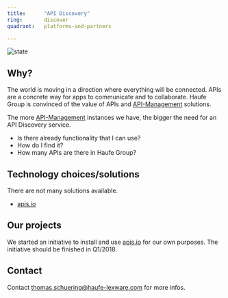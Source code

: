 ```yaml
---
title:      "API Discovery"
ring:       discover
quadrant:   platforms-and-partners

---
```


![state](./../assets/images/item_state_under_review.png)

## Why? ##

The world is moving in a direction where everything will be connected. APIs are a concrete way for apps to communicate and to collaborate.
Haufe Group is convinced of the value of APIs and [API-Management](./../platforms-and-partners/api-management.html) solutions.

The more [API-Management](./../platforms-and-partners/api-management.html) instances we have, the bigger the need for an API Discovery service.

- Is there already functionality that I can use?
- How do I find it?
- How many APIs are there in Haufe Group?

## Technology choices/solutions ##

There are not many solutions available.

- [apis.io](http://apis.io/)

## Our projects ##

We started an initiative to install and use [apis.io](http://apis.io/) for our own purposes.
The initiative should be finished in Q1/2018.

## Contact ##

Contact <thomas.schuering@haufe-lexware.com> for more infos.
